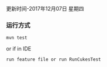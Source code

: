 更新时间-2017年12月07日 星期四


### 运行方式
```
mvn test
```
or if in IDE
```
run feature file or run RunCukesTest
```
